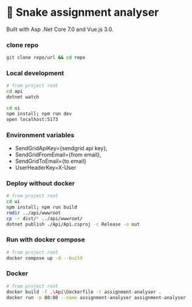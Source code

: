 ﻿# 🐍 Snake assignment analyser

Built with Asp .Net Core 7.0 and Vue.js 3.0.

### clone repo

```bash
git clone repo/url && cd repo
```

### Local development

```bash
# from project root
cd api
dotnet watch

cd ui
npm install; npm run dev
open localhost:5173
```

### Environment variables
- SendGridApiKey={sendgrid api key},
- SendGridFromEmail={from email},
- SendGridToEmail={to email}
- UserHeaderKey=X-User

### Deploy without docker

```bash
# from project root
cd ui
npm install; npm run build
rmdir ../api/wwwroot
cp -r dist/* ../api/wwwroot/
dotnet publish ./Api/Api.csproj -c Release -o out
```

### Run with docker compose

```bash
# from project root
docker compose up -d --build
```

### Docker

```bash
# from project root
docker build -f .\Api\Dockerfile -t assignment-analyser .
docker run -p 80:80 --name assignment-analyser assignment-analyser
```

